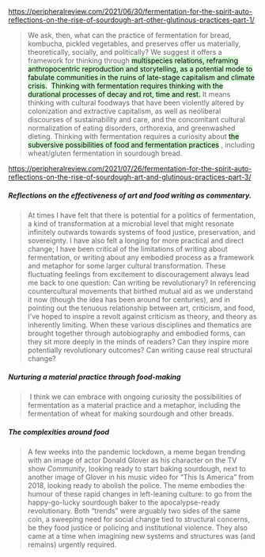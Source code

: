 https://peripheralreview.com/2021/06/30/fermentation-for-the-spirit-auto-reflections-on-the-rise-of-sourdough-art-other-glutinous-practices-part-1/
> We ask, then, what can the practice of fermentation for bread, kombucha, pickled vegetables, and preserves offer us materially, theoretically, socially, and politically? We suggest it offers a framework for thinking through <mark style="background: #BBFABBA6;">multispecies relations, reframing anthropocentric reproduction and storytelling, as a potential mode to fabulate communities in the ruins of late-stage capitalism and climate crisis.</mark>  <mark style="background: #BBFABBA6;">Thinking with fermentation requires thinking with the durational processes of decay and rot, time and rest.</mark> It means thinking with cultural foodways that have been violently altered by colonization and extractive capitalism, as well as neoliberal discourses of sustainability and care, and the concomitant cultural normalization of eating disorders, orthorexia, and greenwashed dieting. Thinking with fermentation requires a curiosity about <mark style="background: #BBFABBA6;">the subversive possibilities of food and fermentation practices</mark> , including wheat/gluten fermentation in sourdough bread.


https://peripheralreview.com/2021/07/26/fermentation-for-the-spirit-auto-reflections-on-the-rise-of-sourdough-art-and-glutinous-practices-part-3/
##### Reflections on the effectiveness of art and food writing as commentary. 
>At times I have felt that there is potential for a politics of fermentation, a kind of transformation at a microbial level that might resonate infinitely outwards towards systems of food justice, preservation, and sovereignty. I have also felt a longing for more practical and direct change; I have been critical of the limitations of writing about fermentation, or writing about any embodied process as a framework and metaphor for some larger cultural transformation. These fluctuating feelings from excitement to discouragement always lead me back to one question: Can writing be revolutionary? In referencing countercultural movements that birthed mutual aid as we understand it now (though the idea has been around for centuries), and in pointing out the tenuous relationship between art, criticism, and food, I’ve hoped to inspire a revolt against criticism as theory, and theory as inherently limiting. When these various disciplines and thematics are brought together through autobiography and embodied forms, can they sit more deeply in the minds of readers? Can they inspire more potentially revolutionary outcomes? Can writing cause real structural change?

##### Nurturing a material practice through food-making
> I think we can embrace with ongoing curiosity the possibilities of fermentation as a material practice and a metaphor, including the fermentation of wheat for making sourdough and other breads.

##### The complexities around food 
>A few weeks into the pandemic lockdown, a meme began trending with an image of actor Donald Glover as his character on the TV show _Community_, looking ready to start baking sourdough, next to another image of Glover in his music video for “This Is America” from 2018, looking ready to abolish the police. The meme embodies the humour of these rapid changes in left-leaning culture: to go from the happy-go-lucky sourdough baker to the apocalypse-ready revolutionary. Both “trends” were arguably two sides of the same coin, a sweeping need for social change tied to structural concerns, be they food justice or policing and institutional violence. They also came at a time when imagining new systems and structures was (and remains) urgently required.